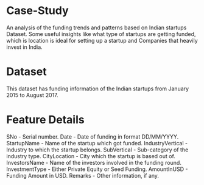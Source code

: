 # Case-Study

An analysis of the funding trends and patterns based on Indian startups Dataset. Some useful insights like what type of startups are getting funded, which is location is ideal for setting up a startup and Companies that heavily invest in India.

# Dataset
This dataset has funding information of the Indian startups from January 2015 to August 2017.

# Feature Details 

SNo - Serial number.
Date - Date of funding in format DD/MM/YYYY.
StartupName - Name of the startup which got funded.
IndustryVertical - Industry to which the startup belongs.
SubVertical - Sub-category of the industry type.
CityLocation - City which the startup is based out of.
InvestorsName - Name of the investors involved in the funding round.
InvestmentType - Either Private Equity or Seed Funding.
AmountInUSD - Funding Amount in USD.
Remarks - Other information, if any.
